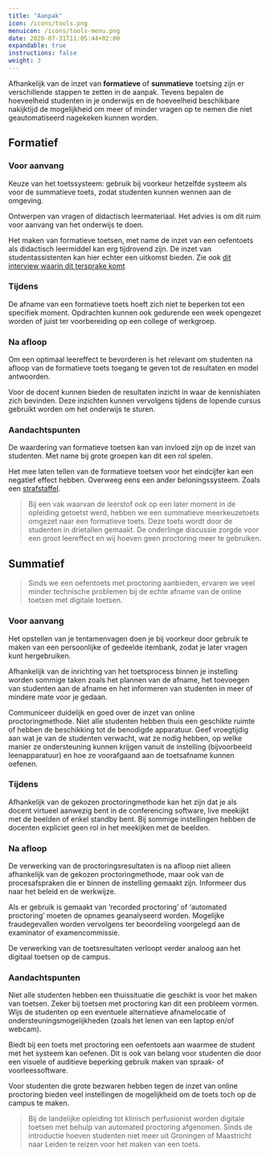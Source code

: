```yaml
---
title: "Aanpak"
icon: /icons/tools.png
menuicon: /icons/tools-menu.png
date: 2020-07-31T11:05:44+02:00
expandable: true
instructions: false
weight: 3
---
```


Afhankelijk van de inzet van **formatieve** of **summatieve** toetsing zijn er verschillende stappen te zetten in de aanpak. Tevens bepalen de hoeveelheid studenten in je onderwijs en de hoeveelheid beschikbare nakijktijd de mogelijkheid om meer of minder vragen op te nemen die niet geautomatiseerd nagekeken kunnen worden. 

## Formatief

### Voor aanvang

Keuze van het toetssysteem: gebruik bij voorkeur hetzelfde systeem als voor de summatieve toets, zodat studenten kunnen wennen aan de omgeving.

Ontwerpen van vragen of didactisch leermateriaal. Het advies is om dit ruim voor aanvang van het onderwijs te doen.

Het maken van formatieve toetsen, met name de inzet van een oefentoets als didactisch leermiddel kan erg tijdrovend zijn. De inzet van studentassistenten kan hier echter een uitkomst bieden. Zie ook [dit interview waarin dit tersprake komt](https://youtu.be/Z6Ie_ELBq40?t=1219)

### Tijdens

De afname van een formatieve toets hoeft zich niet te beperken tot een specifiek moment. Opdrachten kunnen ook gedurende een week opengezet worden of juist ter voorbereiding op een college of werkgroep. 

### Na afloop

Om een optimaal leereffect te bevorderen is het relevant om studenten na afloop van de formatieve toets toegang te geven tot de resultaten en model antwoorden.

Voor de docent kunnen bieden de resultaten inzicht in waar de kennishiaten zich bevinden. Deze inzichten kunnen vervolgens tijdens de lopende cursus gebruikt worden om het onderwijs te sturen.

### Aandachtspunten

De waardering van formatieve toetsen kan van invloed zijn op de inzet van studenten. Met name bij grote groepen kan dit een rol spelen. 

Het mee laten tellen van de formatieve toetsen voor het eindcijfer kan een negatief effect hebben. Overweeg eens een ander beloningssysteem. Zoals een [strafstaffel](https://webcolleges.uva.nl/Mediasite/Play/2d74e9c589094bb0bc027cfbae672d6b1d).

> Bij een vak waarvan de leerstof ook op een later moment in de opleiding getoetst werd, hebben we een summatieve meerkeuzetoets omgezet naar een formatieve toets. Deze toets wordt door de studenten in drietallen gemaakt. De onderlinge discussie zorgde voor een groot leereffect en wij hoeven geen proctoring meer te gebruiken.

## Summatief

> Sinds we een oefentoets met proctoring aanbieden, ervaren we veel minder technische problemen bij de echte afname van de online toetsen met digitale toetsen. 

### Voor aanvang

Het opstellen van je tentamenvagen doen je bij voorkeur door gebruik te maken van een persoonlijke of gedeelde itembank, zodat je later vragen kunt hergebruiken.

Afhankelijk van de inrichting van het toetsprocess binnen je instelling worden sommige taken zoals het plannen van de afname, het toevoegen van studenten aan de afname en het informeren van studenten in meer of mindere mate voor je gedaan. 

Communiceer duidelijk en goed over de inzet van online proctoringmethode. Niet alle studenten hebben thuis een geschikte ruimte of hebben de beschikking tot de benodigde apparatuur. Geef vroegtijdig aan wat je van de studenten verwacht, wat ze nodig hebben, op welke manier ze ondersteuning kunnen krijgen vanuit de instelling (bijvoorbeeld leenapparatuur) en hoe ze voorafgaand aan de toetsafname kunnen oefenen.

### Tijdens

Afhankelijk van de gekozen proctoringmethode kan het zijn dat je als docent virtueel aanwezig bent in de conferencing software, live meekijkt met de beelden of enkel standby bent. Bij sommige instellingen hebben de docenten expliciet geen rol in het meekijken met de beelden. 

### Na afloop

De verwerking van de proctoringsresultaten is na afloop niet alleen afhankelijk van de gekozen proctoringmethode, maar ook van de procesafspraken die er binnen de instelling gemaakt zijn. Informeer dus naar het beleid en de werkwijze.

Als er gebruik is gemaakt van ‘recorded proctoring’ of ‘automated proctoring’ moeten de opnames geanalyseerd worden. Mogelijke fraudegevallen worden vervolgens ter beoordeling voorgelegd aan de examinator of  examencommissie. 

De verwerking van de toetsresultaten verloopt verder analoog aan het digitaal toetsen op de campus.

### Aandachtspunten

Niet alle studenten hebben een thuissituatie die geschikt is voor het maken van toetsen. Zeker bij toetsen met proctoring kan dit een probleem vormen. Wijs de studenten op een eventuele alternatieve afnamelocatie of ondersteuningsmogelijkheden (zoals het lenen van een laptop en/of webcam). 

Biedt bij een toets met proctoring een oefentoets aan waarmee de student met het systeem kan oefenen. Dit is ook van belang voor studenten die door een visuele of auditieve beperking gebruik maken van spraak- of voorleessoftware. 

Voor studenten die grote bezwaren hebben tegen de inzet van online proctoring bieden veel instellingen de mogelijkheid om de toets toch op de campus te maken.

> Bij de landelijke opleiding tot klinisch perfusionist worden digitale toetsen met behulp van automated proctoring afgenomen. Sinds de introductie hoeven studenten niet meer uit Groningen of Maastricht naar Leiden te reizen voor het maken van een toets.
